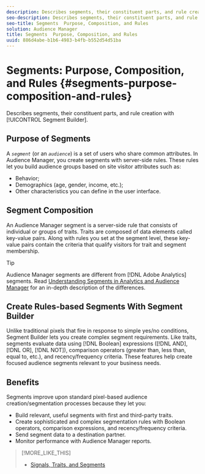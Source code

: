 ```yaml
---
description: Describes segments, their constituent parts, and rule creation with Segment Builder.
seo-description: Describes segments, their constituent parts, and rule creation with Segment Builder.
seo-title: Segments  Purpose, Composition, and Rules
solution: Audience Manager
title: Segments  Purpose, Composition, and Rules
uuid: 886d4abe-b1b6-4983-b4fb-b552d54d51ba
---
```


# Segments: Purpose, Composition, and Rules {#segments-purpose-composition-and-rules}

Describes segments, their constituent parts, and rule creation with [!UICONTROL Segment Builder].

## Purpose of Segments

A *`segment`* (or an *`audience`*) is a set of users who share common attributes. In Audience Manager, you create segments with server-side rules. These rules let you build audience groups based on site visitor attributes such as:

* Behavior;
* Demographics (age, gender, income, etc.);
* Other characteristics you can define in the user interface.

## Segment Composition

An Audience Manager segment is a server-side rule that consists of individual or groups of traits. Traits are composed of data elements called key-value pairs. Along with rules you set at the segment level, these key-value pairs contain the criteria that qualify visitors for trait and segment membership.

>[!TIP]
>
>Audience Manager segments are different from [!DNL Adobe Analytics] segments. Read [Understanding Segments in Analytics and Audience Manager](https://marketing.adobe.com/resources/help/en_US/analytics/audiences/aam-analytics-segments.html) for an in-depth description of the differences.

## Create Rules-based Segments With Segment Builder

Unlike traditional pixels that fire in response to simple yes/no conditions, Segment Builder lets you create complex segment requirements. Like traits, segments evaluate data using [!DNL Boolean] expressions ([!DNL AND], [!DNL OR], [!DNL NOT]), comparison operators (greater than, less than, equal to, etc.), and recency/frequency criteria. These features help create focused audience segments relevant to your business needs.

## Benefits

Segments improve upon standard pixel-based audience creation/segmentation processes because they let you:

* Build relevant, useful segments with first and third-party traits.
* Create sophisticated and complex segmentation rules with Boolean operators, comparison expressions, and recency/frequency criteria.
* Send segment data to a destination partner.
* Monitor performance with Audience Manager reports.

>[!MORE_LIKE_THIS]
>
>* [Signals, Traits, and Segments](../../reference/signal-trait-segment.md)
